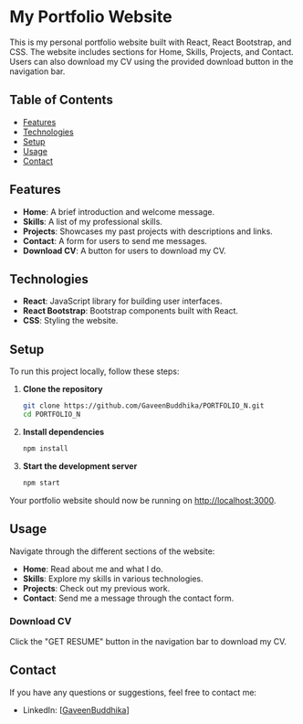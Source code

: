 # My Portfolio Website

This is my personal portfolio website built with React, React Bootstrap, and CSS. The website includes sections for Home, Skills, Projects, and Contact. Users can also download my CV using the provided download button in the navigation bar.

## Table of Contents
- [Features](#features)
- [Technologies](#technologies)
- [Setup](#setup)
- [Usage](#usage)
- [Contact](#contact)


## Features

- **Home**: A brief introduction and welcome message.
- **Skills**: A list of my professional skills.
- **Projects**: Showcases my past projects with descriptions and links.
- **Contact**: A form for users to send me messages.
- **Download CV**: A button for users to download my CV.

## Technologies

- **React**: JavaScript library for building user interfaces.
- **React Bootstrap**: Bootstrap components built with React.
- **CSS**: Styling the website.

## Setup

To run this project locally, follow these steps:

1. **Clone the repository**
    ```bash
    git clone https://github.com/GaveenBuddhika/PORTFOLIO_N.git
    cd PORTFOLIO_N
    ```

2. **Install dependencies**
    ```bash
    npm install
    ```

3. **Start the development server**
    ```bash
    npm start
    ```

Your portfolio website should now be running on [http://localhost:3000](http://localhost:3000).

## Usage

Navigate through the different sections of the website:

- **Home**: Read about me and what I do.
- **Skills**: Explore my skills in various technologies.
- **Projects**: Check out my previous work.
- **Contact**: Send me a message through the contact form.

### Download CV

Click the "GET RESUME" button in the navigation bar to download my CV.

## Contact

If you have any questions or suggestions, feel free to contact me:

- LinkedIn: [[GaveenBuddhika](https://www.linkedin.com/in/gaveen-buddhika-a41159257/)]

